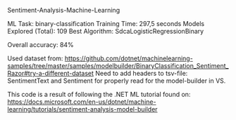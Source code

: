 Sentiment-Analysis-Machine-Learning

ML Task: binary-classification
Training Time: 297,5 seconds
Models Explored (Total): 109 
Best Algorithm: SdcaLogisticRegressionBinary

Overall accuracy: 84%


Used dataset from: 
https://github.com/dotnet/machinelearning-samples/tree/master/samples/modelbuilder/BinaryClassification_Sentiment_Razor#try-a-different-dataset
Need to add headers to tsv-file: SentimentText and Sentiment for properly read for the model-builder in VS. 

This code is a result of following the .NET ML tutorial found on: 
https://docs.microsoft.com/en-us/dotnet/machine-learning/tutorials/sentiment-analysis-model-builder